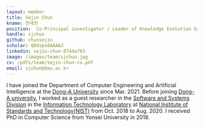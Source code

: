 ```yaml
---
layout: member
title: Sejin Chun
kname: 천세진
position:  Co-Principal investigator / Leader of Knowledge Evolution Group
handle: sjchun
github: chunsejin
scholar: Q0dsps8AAAAJ
linkedin: sejin-chun-8744a783
image: /images/team/sjchun.jpg
cv: /pdfs/team/sejin-chun-cv.pdf
email: sjchun@dau.ac.kr
---
```


I have joined the Department of Computer Engineering and Artificial Intelligence at the [Dong-A University](https://english.donga.ac.kr/sites/english/index.do) since Mar. 2021. Before joining [Dong-A university](https://english.donga.ac.kr/sites/english/index.do), I worked as a guest researcher in the [Software and Systems Division](https://www.nist.gov/itl/ssd) in the [Information Technology Laboratory](https://www.nist.gov/itl) at [National Institute of Standards and Technology(NIST)](https://www.nist.gov/) from Oct. 2018 to Aug. 2020. I received PhD in Computer Science from Yonsei University in 2018. 

